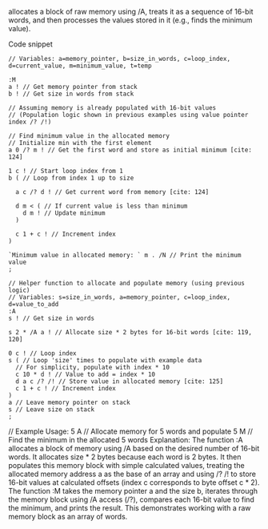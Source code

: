 allocates a block of raw memory using /A, treats it as a sequence of 16-bit words, and then processes the values stored in it (e.g., finds the minimum value).

Code snippet
```
// Variables: a=memory_pointer, b=size_in_words, c=loop_index, d=current_value, m=minimum_value, t=temp

:M
a ! // Get memory pointer from stack
b ! // Get size in words from stack

// Assuming memory is already populated with 16-bit values
// (Population logic shown in previous examples using value pointer index /? /!)

// Find minimum value in the allocated memory
// Initialize min with the first element
a 0 /? m ! // Get the first word and store as initial minimum [cite: 124]

1 c ! // Start loop index from 1
b ( // Loop from index 1 up to size

  a c /? d ! // Get current word from memory [cite: 124]

  d m < ( // If current value is less than minimum
    d m ! // Update minimum
  )

  c 1 + c ! // Increment index
)

`Minimum value in allocated memory: ` m . /N // Print the minimum value
;

// Helper function to allocate and populate memory (using previous logic)
// Variables: s=size_in_words, a=memory_pointer, c=loop_index, d=value_to_add
:A
s ! // Get size in words

s 2 * /A a ! // Allocate size * 2 bytes for 16-bit words [cite: 119, 120]

0 c ! // Loop index
s ( // Loop 'size' times to populate with example data
  // For simplicity, populate with index * 10
  c 10 * d ! // Value to add = index * 10
  d a c /? /! // Store value in allocated memory [cite: 125]
  c 1 + c ! // Increment index
)
a // Leave memory pointer on stack
s // Leave size on stack
;
```

// Example Usage:
5 A // Allocate memory for 5 words and populate
5 M // Find the minimum in the allocated 5 words
Explanation:
The function :A allocates a block of memory using /A based on the desired number of 16-bit words. It allocates size * 2 bytes because each word is 2 bytes. It then populates this memory block with simple calculated values, treating the allocated memory address a as the base of an array and using /? /! to store 16-bit values at calculated offsets (index c corresponds to byte offset c * 2). The function :M takes the memory pointer a and the size b, iterates through the memory block using /A access (/?), compares each 16-bit value to find the minimum, and prints the result. This demonstrates working with a raw memory block as an array of words.   

